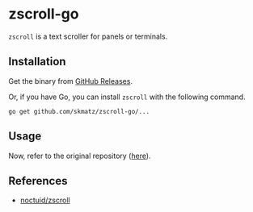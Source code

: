 # zscroll-go

`zscroll` is a text scroller for panels or terminals.

## Installation

Get the binary from [GitHub Releases](https://github.com/skmatz/zscroll-go/releases).

Or, if you have Go, you can install `zscroll` with the following command.

```console
go get github.com/skmatz/zscroll-go/...
```

## Usage

Now, refer to the original repository ([here](https://github.com/noctuid/zscroll)).

## References

- [noctuid/zscroll](https://github.com/noctuid/zscroll)
